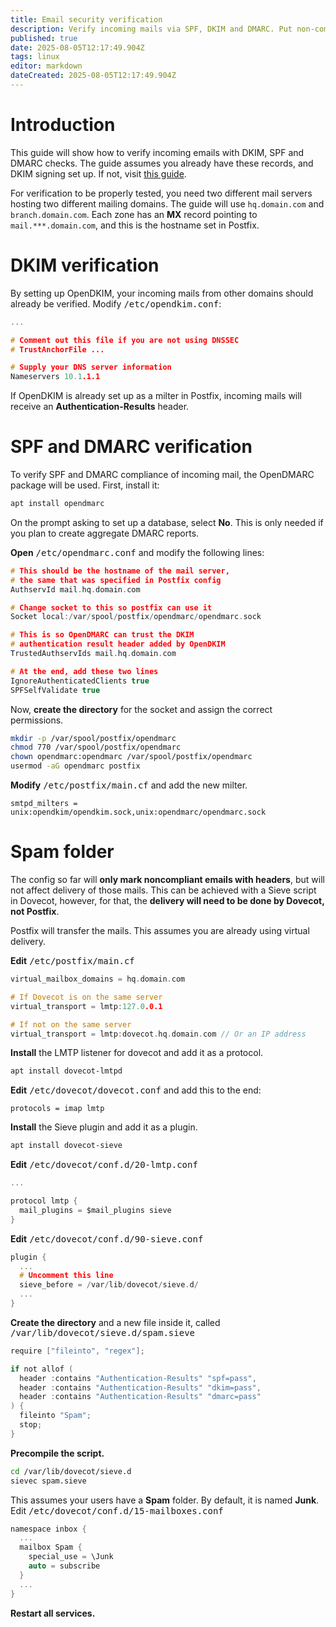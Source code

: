 ```yaml
---
title: Email security verification
description: Verify incoming mails via SPF, DKIM and DMARC. Put non-compliant emails into Spam folder.
published: true
date: 2025-08-05T12:17:49.904Z
tags: linux
editor: markdown
dateCreated: 2025-08-05T12:17:49.904Z
---
```


# Introduction

This guide will show how to verify incoming emails with DKIM, SPF and DMARC checks. The guide assumes you already have these records, and DKIM signing set up. If not, visit [this guide](/mail/dns-records).

For verification to be properly tested, you need two different mail servers hosting two different mailing domains. The guide will use `hq.domain.com` and `branch.domain.com`. Each zone has an **MX** record pointing to `mail.***.domain.com`, and this is the hostname set in Postfix.

# DKIM verification

By setting up OpenDKIM, your incoming mails from other domains should already be verified. Modify <kbd>/etc/opendkim.conf</kbd>:

```c
...

# Comment out this file if you are not using DNSSEC
# TrustAnchorFile ...

# Supply your DNS server information
Nameservers 10.1.1.1
```

If OpenDKIM is already set up as a milter in Postfix, incoming mails will receive an **Authentication-Results** header.

# SPF and DMARC verification

To verify SPF and DMARC compliance of incoming mail, the OpenDMARC package will be used. First, install it:

```bash
apt install opendmarc
```

On the prompt asking to set up a database, select **No**. This is only needed if you plan to create aggregate DMARC reports.

**Open** <kbd>/etc/opendmarc.conf</kbd> and modify the following lines:

```c
# This should be the hostname of the mail server,
# the same that was specified in Postfix config
AuthservId mail.hq.domain.com

# Change socket to this so postfix can use it
Socket local:/var/spool/postfix/opendmarc/opendmarc.sock

# This is so OpenDMARC can trust the DKIM
# authentication result header added by OpenDKIM
TrustedAuthservIds mail.hq.domain.com

# At the end, add these two lines
IgnoreAuthenticatedClients true
SPFSelfValidate true
```

Now, **create the directory** for the socket and assign the correct permissions.

```bash
mkdir -p /var/spool/postfix/opendmarc
chmod 770 /var/spool/postfix/opendmarc
chown opendmarc:opendmarc /var/spool/postfix/opendmarc
usermod -aG opendmarc postfix
```

**Modify** <kbd>/etc/postfix/main.cf</kbd> and add the new milter.

```
smtpd_milters = unix:opendkim/opendkim.sock,unix:opendmarc/opendmarc.sock
```

# Spam folder

The config so far will **only mark noncompliant emails with headers**, but will not affect delivery of those mails. This can be achieved with a Sieve script in Dovecot, however, for that, the **delivery will need to be done by Dovecot, not Postfix**.

Postfix will transfer the mails. This assumes you are already using virtual delivery.

**Edit** <kbd>/etc/postfix/main.cf</kbd>

```c
virtual_mailbox_domains = hq.domain.com

# If Dovecot is on the same server
virtual_transport = lmtp:127.0.0.1

# If not on the same server
virtual_transport = lmtp:dovecot.hq.domain.com // Or an IP address
```

**Install** the LMTP listener for dovecot and add it as a protocol.

```bash
apt install dovecot-lmtpd
```

**Edit** <kbd>/etc/dovecot/dovecot.conf</kbd> and add this to the end:

```
protocols = imap lmtp
```

**Install** the Sieve plugin and add it as a plugin.

```bash
apt install dovecot-sieve
```

**Edit** <kbd>/etc/dovecot/conf.d/20-lmtp.conf</kbd>

```c
...

protocol lmtp {
  mail_plugins = $mail_plugins sieve
}
```

**Edit** <kbd>/etc/dovecot/conf.d/90-sieve.conf</kbd>

```c
plugin {
  ...
  # Uncomment this line
  sieve_before = /var/lib/dovecot/sieve.d/
  ...
}
```

**Create the directory** and a new file inside it, called <kbd>/var/lib/dovecot/sieve.d/spam.sieve</kbd>

```c
require ["fileinto", "regex"];

if not allof (
  header :contains "Authentication-Results" "spf=pass",
  header :contains "Authentication-Results" "dkim=pass",
  header :contains "Authentication-Results" "dmarc=pass"
) {
  fileinto "Spam";
  stop;
}
```

**Precompile the script.**

```bash
cd /var/lib/dovecot/sieve.d
sievec spam.sieve
```

This assumes your users have a **Spam** folder. By default, it is named **Junk**. Edit <kbd>/etc/dovecot/conf.d/15-mailboxes.conf</kbd>

```c
namespace inbox {
  ...
  mailbox Spam {
    special_use = \Junk
    auto = subscribe
  }
  ...
}

```

**Restart all services.**
